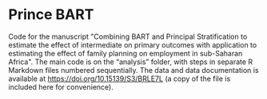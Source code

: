 # Prince BART
Code for the manuscript "Combining BART and Principal Stratification to estimate the effect of intermediate on primary outcomes with application to estimating the effect of family planning on employment in sub-Saharan Africa". The main code is on the “analysis” folder, with steps in separate R Markdown files numbered sequentially. The data and data documentation is available at https://doi.org/10.15139/S3/BRLE7L (a copy of the file is included here for convenience).
